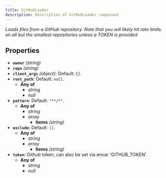 ```yaml
---
title: GitHubLoader
description: Description of GitHubLoader component
---
```

*Loads files from a GitHub repository. Note that you will likely hit rate limits on all but the smallest repositories
unless a TOKEN is provided*

## Properties

- **`owner`** *(string)*
- **`repo`** *(string)*
- **`client_args`** *(object)*: Default: `{}`.
- **`root_path`**: Default: `null`.
  - **Any of**
    - *string*
    - *null*
- **`pattern`**: Default: `"**/*"`.
  - **Any of**
    - *string*
    - *array*
      - **Items** *(string)*
- **`exclude`**: Default: `[]`.
  - **Any of**
    - *string*
    - *array*
      - **Items** *(string)*
- **`token`**: Github token, can also be set via envar 'GITHUB_TOKEN'.
  - **Any of**
    - *string*
    - *null*
